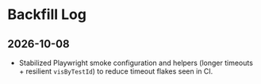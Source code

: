 # Backfill Log

## 2026-10-08
- Stabilized Playwright smoke configuration and helpers (longer timeouts + resilient `visByTestId`) to reduce timeout flakes seen in CI.
